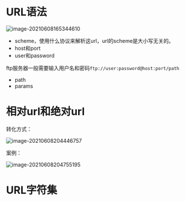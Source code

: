 # URL语法

![image-20210608165344610](D:\note\http权威指南\images\image-20210608165344610.png)

- scheme，使用什么协议来解析这url，url的scheme是大小写无关的。
- host和port
- user和password

ftp服务器一般需要输入用户名和密码`ftp://user:password@host:port/path`

- path
- params

# 相对url和绝对url

转化方式：

![image-20210608204446757](D:\note\http权威指南\images\image-20210608204446757.png)

案例：

![image-20210608204755195](D:\note\http权威指南\images\image-20210608204755195.png)

# URL字符集

